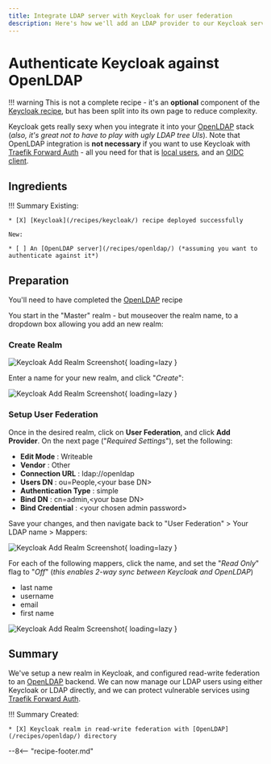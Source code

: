 ```yaml
---
title: Integrate LDAP server with Keycloak for user federation
description: Here's how we'll add an LDAP provider to our Keycloak server for user federation.
---
```

# Authenticate Keycloak against OpenLDAP

!!! warning
    This is not a complete recipe - it's an **optional** component of the [Keycloak recipe](/recipes/keycloak/), but has been split into its own page to reduce complexity.

Keycloak gets really sexy when you integrate it into your [OpenLDAP](/recipes/openldap/) stack (_also, it's great not to have to play with ugly LDAP tree UIs_). Note that OpenLDAP integration is **not necessary** if you want to use Keycloak with [Traefik Forward Auth](/docker-swarm/traefik-forward-auth/) - all you need for that is [local users](/recipes/keycloak/create-user/), and an [OIDC client](http://localhost:8000/recipes/keycloak/setup-oidc-provider/).

## Ingredients

!!! Summary
    Existing:

    * [X] [Keycloak](/recipes/keycloak/) recipe deployed successfully
  
    New:
    
    * [ ] An [OpenLDAP server](/recipes/openldap/) (*assuming you want to authenticate against it*)

## Preparation

You'll need to have completed the [OpenLDAP](/recipes/openldap/) recipe

You start in the "Master" realm - but mouseover the realm name, to a dropdown box allowing you add an new realm:

### Create Realm

![Keycloak Add Realm Screenshot](/images/sso-stack-keycloak-1.png){ loading=lazy }

Enter a name for your new realm, and click "_Create_":

![Keycloak Add Realm Screenshot](/images/sso-stack-keycloak-2.png){ loading=lazy }

### Setup User Federation

Once in the desired realm, click on **User Federation**, and click **Add Provider**. On the next page ("_Required Settings_"), set the following:

* **Edit Mode** : Writeable
* **Vendor** : Other
* **Connection URL** : ldap://openldap
* **Users DN** : ou=People,<your base DN\>
* **Authentication Type** : simple
* **Bind DN** : cn=admin,<your base DN\>
* **Bind Credential** : <your chosen admin password\>

Save your changes, and then navigate back to "User Federation" > Your LDAP name > Mappers:

![Keycloak Add Realm Screenshot](/images/sso-stack-keycloak-3.png){ loading=lazy }

For each of the following mappers, click the name, and set the "_Read Only_" flag to "_Off_" (_this enables 2-way sync between Keycloak and OpenLDAP_)

* last name
* username
* email
* first name

![Keycloak Add Realm Screenshot](/images/sso-stack-keycloak-4.png){ loading=lazy }

## Summary

We've setup a new realm in Keycloak, and configured read-write federation to an [OpenLDAP](/recipes/openldap/) backend. We can now manage our LDAP users using either Keycloak or LDAP directly, and we can protect vulnerable services using [Traefik Forward Auth](/docker-swarm/traefik-forward-auth/).

!!! Summary
    Created:

    * [X] Keycloak realm in read-write federation with [OpenLDAP](/recipes/openldap/) directory

--8<-- "recipe-footer.md"
